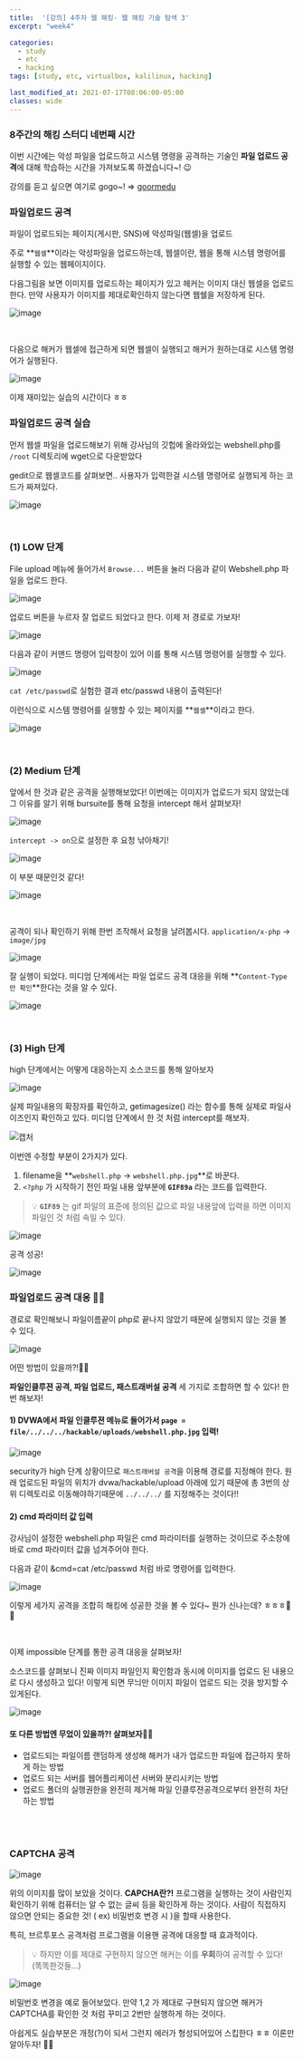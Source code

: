 ```yaml
---
title:  '[강의] 4주차 웹 해킹- 웹 해킹 기술 탐색 3'
excerpt: "week4"

categories:
  - study
  - etc
  - hacking
tags: [study, etc, virtualbox, kalilinux, hacking]

last_modified_at: 2021-07-17T08:06:00-05:00
classes: wide
---
```


### 8주간의 해킹 스터디 네번째 시간

이번 시간에는 악성 파일을 업로드하고 시스템 명령을 공격하는 기술인 **파일 업로드 공격**에 대해 학습하는 시간을 가져보도록 하겠습니다~! 😉

강의를 듣고 싶으면 여기로 gogo~! => [goormedu](https://edu.goorm.io/lecture/4953/화이트해커가-되기-위한-8가지-웹-해킹-기술)


### 파일업로드 공격

파일이 업로드되는 페이지(게시판, SNS)에 악성파일(웹셀)을 업로드

주로 **`웹셀`**이라는 악성파일을 업로드하는데, 웹셀이란, 웹을 통해 시스템 명령어를 실행할 수 있는 웹페이지이다.

다음그림을 보면 이미지를 업로드하는 페이지가 있고 헤커는 이미지 대신 웹셀을 업로드한다. 만약 사용자가 이미지를 제대로확인하지 않는다면 웹쉘을 저장하게 된다.

![image](https://user-images.githubusercontent.com/53431568/125901242-6899830b-1df5-49da-8742-dc9677636a88.png)

<br>
  
다음으로 해커가 웹셀에 접근하게 되면 웹셀이 실행되고 해커가 원하는대로 시스템 명령어가 실행된다.

![image](https://user-images.githubusercontent.com/53431568/125900890-60788a52-acb8-4644-a007-84d953fb5bac.png)


이제 재미있는 실습의 시간이다 ㅎㅎ

### 파일업로드 공격 실습

먼저 웹셀 파일을 업로드해보기 위해 강사님의 깃헙에 올라와있는 webshell.php를 `/root`  디렉토리에 wget으로 다운받았다

gedit으로 웹셀코드를 살펴보면.. 사용자가 입력한걸 시스템 명령어로 실행되게 하는 코드가 짜져있다.

![image](https://user-images.githubusercontent.com/53431568/125961030-c99dbfa7-aaca-4ffb-84f4-997e293945ec.png)

<br>

### (1) LOW 단계

File upload 메뉴에 들어가서 `Browse...` 버튼을 눌러 다음과 같이 Webshell.php 파일을 업로드 한다.

![image](https://user-images.githubusercontent.com/53431568/125961167-d66cc175-4c34-4054-9d50-4984f053aabf.png)

업로드 버튼을 누르자 잘 업로드 되었다고 한다. 이제 저 경로로 가보자!

![image](https://user-images.githubusercontent.com/53431568/125961217-90beab5b-b0a1-441f-a6bd-6b8706af8107.png)

다음과 같이 커맨드 명령어 입력창이 있어 이를 통해 시스템 명령어를 실행할 수 있다.

![image](https://user-images.githubusercontent.com/53431568/125961420-d2429785-581e-482e-9517-7195ec029da1.png)

```cat /etc/passwd```로 실험한 결과 etc/passwd 내용이 출력된다!

이런식으로 시스템 명령어를 실행할 수 있는 페이지를 **`웹셀`**이라고 한다.

![image](https://user-images.githubusercontent.com/53431568/125961523-ce7cbd11-5e7a-495d-8411-a07597b260bd.png)

<br>

### (2) Medium 단계

앞에서 한 것과 같은 공격을 실행해보았다! 이번에는 이미지가 업로드가 되지 않았는데 그 이유를 알기 위해 bursuite를 통해 요청을 intercept 해서 살펴보자!

![image](https://user-images.githubusercontent.com/53431568/125961969-9236ff7e-efea-4016-8b22-dd267779f629.png)

`intercept -> on`으로 설정한 후 요청 낚아채기!

![image](https://user-images.githubusercontent.com/53431568/125962620-4627fcbc-7fc6-412a-859f-a924069567f4.png)

이 부분 때문인것 같다! 

![image](https://user-images.githubusercontent.com/53431568/125962738-f322ddc8-8d4a-4034-8e98-745051981afa.png)

<br>

공격이 되나 확인하기 위해 한번 조작해서 요청을 날려봅시다. `application/x-php` -> `image/jpg`

![image](https://user-images.githubusercontent.com/53431568/125963076-15d182e1-d62c-4468-b1b3-fc35fef5c225.png)

잘 실행이 되었다. 미디엄 단계에서는 파일 업로드 공격 대응을 위해 **`Content-Type 만 확인`**한다는 것을 알 수 있다.

![image](https://user-images.githubusercontent.com/53431568/125961217-90beab5b-b0a1-441f-a6bd-6b8706af8107.png)

<br>

### (3) High 단계

high 단계에서는 어떻게 대응하는지 소스코드를 통해 알아보자

![image](https://user-images.githubusercontent.com/53431568/125964009-26907c7d-9c8f-4a17-896f-e0ed3b4fde57.png)


실제 파일내용의 확장자를 확인하고, getimagesize() 라는 함수를 통해 실제로 파일사이즈인지 확인하고 있다. 미디엄 단계에서 한 것 처럼 intercept를 해보자. 

![캡처](https://user-images.githubusercontent.com/53431568/125964342-3602b7e2-3fde-4d36-99b1-16bb5420f412.JPG)

이번엔 수정할 부분이 2가지가 있다.

1. filename을 **`webshell.php` -> `webshell.php.jpg`**로 바꾼다. 
2. `<?php` 가 시작하기 전인 파일 내용 앞부분에 **`GIF89a`** 라는 코드를 입력한다. 

> 💡 **`GIF89`** 는 gif 파일의 표준에 정의된 값으로 파일 내용앞에 입력을 하면 이미지 파일인 것 처럼 속일 수 있다. 

![image](https://user-images.githubusercontent.com/53431568/125964595-e5ee45ff-425f-413c-a68e-199f2692b100.png)

공격 성공!

![image](https://user-images.githubusercontent.com/53431568/125961217-90beab5b-b0a1-441f-a6bd-6b8706af8107.png)



### 파일업로드 공격 대응 👨‍🏫

경로로 확인해보니 파일이름끝이 php로 끝나지 않았기 때문에 실행되지 않는 것을 볼 수 있다. 

![image](https://user-images.githubusercontent.com/53431568/125965436-21cc9f08-df44-4387-b3a3-0c39b57c11d4.png)

어떤 방법이 있을까?!🤔🤔

**파일인클루젼 공격, 파일 업로드, 패스트래버설 공격** 세 가지로 조합하면 할 수 있다! 한번 해보자!

#### 1) DVWA에서 파일 인클루젼 메뉴로 들어가서 `page = file/../../../hackable/uploads/webshell.php.jpg` 입력!

![image](https://user-images.githubusercontent.com/53431568/125965830-e6aa2290-2fc3-40e1-bbee-cf66f265e2bd.png)

security가 high 단계 상황이므로 `패스트래버설 공격`을 이용해 경로를 지정해야 한다. 원래 업로드된 파일의 위치가 dvwa/hackable/upload 아래에 있기 때문에 총 3번의 상위 디렉토리로 이동해야하기때문에 `../../../` 를 지정해주는 것이다!!

#### 2) cmd 파라미터 값 입력

강사님이 설정한 webshell.php 파일은 cmd 파라미터를 실행하는 것이므로 주소창에 바로 cmd 파라미터 값을 넘겨주어야 한다. 

다음과 같이 &cmd=cat /etc/passwd 처럼 바로 명령어를 입력한다.

![image](https://user-images.githubusercontent.com/53431568/125966976-6633e015-d0c0-4f89-8509-50d68876378d.png)

이렇게 세가지 공격을 조합히 해킹에 성공한 것을 볼 수 있다~ 뭔가 신나는데? ㅎㅎㅎ🤔🤔

<br>

이제 impossible 단계를 통한 공격 대응을 살펴보자!

소스코드를 살펴보니 진짜 이미지 파일인지 확인함과 동시에 이미지를 업로드 된 내용으로 다시 생성하고 있다! 이렇게 되면 무늬만 이미지 파일이 업로드 되는 것을 방지할 수 있게된다.

![image](https://user-images.githubusercontent.com/53431568/125967640-c1222e6c-ff29-4559-9997-f7cc16becbc8.png)

#### 또 다른 방법엔 무었이 있을까?! 살펴보자🙆‍♀️

- 업로드되는 파일이름 랜덤하게 생성해 해커가 내가 업로드한 파일에 접근하지 못하게 하는 방법
- 업로드 되는 서버를 웹어플리케이션 서버와 분리시키는 방법
- 업로드 폴더의 실행권한을 완전히 제거해 파일 인클루젼공격으로부터 완전히 차단하는 방법


<br><br>


### CAPTCHA 공격

![image](https://user-images.githubusercontent.com/53431568/125968433-0c64f7de-f6e4-4abb-9315-28b08b0e9cba.png)

위의 이미지를 많이 보았을 것이다. **CAPCHA란?!** 프로그램을 실행하는 것이 사람인지 확인하기 위해 컴퓨터는 알 수 없는 글씨 등을 확인하게 하는 것이다. 사람이 직접하지 않으면 안되는 중요한 것! ( ex) 비밀번호 변경 시 )을 할때 사용한다. 

특히, 브르투포스 공격처럼 프로그램을 이용핸 공격에 대응할 때 효과적이다.


> 💡 하지만 이를 제대로 구현하지 않으면 해커는 이를 **우회**하여 공격할 수 있다! (똑똑한것들...)

![image](https://user-images.githubusercontent.com/53431568/125968793-7e09c6fc-51e0-4060-8f7f-da27ae25ea90.png)

비밀번호 변경을 예로 들어보았다. 만약 1,2 가 제대로 구현되지 않으면 해커가 CAPTCHA를 확인한 것 처럼 꾸미고 2번만 실행하게 하는 것이다.


아쉽게도 실습부분은 개정(?)이 되서 그런지 에러가 형성되어있어 스킵한다 ㅎㅎ 이론만 알아두자! 👏👏


